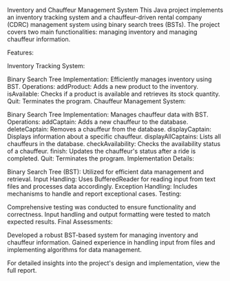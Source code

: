 Inventory and Chauffeur Management System
This Java project implements an inventory tracking system and a chauffeur-driven rental company (CDRC) management system using binary search trees (BSTs). The project covers two main functionalities: managing inventory and managing chauffeur information.

Features:

Inventory Tracking System:

Binary Search Tree Implementation: Efficiently manages inventory using BST.
Operations:
addProduct: Adds a new product to the inventory.
isAvailable: Checks if a product is available and retrieves its stock quantity.
Quit: Terminates the program.
Chauffeur Management System:

Binary Search Tree Implementation: Manages chauffeur data with BST.
Operations:
addCaptain: Adds a new chauffeur to the database.
deleteCaptain: Removes a chauffeur from the database.
displayCaptain: Displays information about a specific chauffeur.
displayAllCaptains: Lists all chauffeurs in the database.
checkAvailability: Checks the availability status of a chauffeur.
finish: Updates the chauffeur's status after a ride is completed.
Quit: Terminates the program.
Implementation Details:

Binary Search Tree (BST): Utilized for efficient data management and retrieval.
Input Handling: Uses BufferedReader for reading input from text files and processes data accordingly.
Exception Handling: Includes mechanisms to handle and report exceptional cases.
Testing:

Comprehensive testing was conducted to ensure functionality and correctness.
Input handling and output formatting were tested to match expected results.
Final Assessments:

Developed a robust BST-based system for managing inventory and chauffeur information.
Gained experience in handling input from files and implementing algorithms for data management.

For detailed insights into the project's design and implementation, view the full report.
